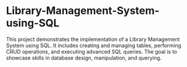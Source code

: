 # Library-Management-System-using-SQL
This project demonstrates the implementation of a Library Management System using SQL. It includes creating and managing tables, performing CRUD operations, and executing advanced SQL queries. The goal is to showcase skills in database design, manipulation, and querying.
